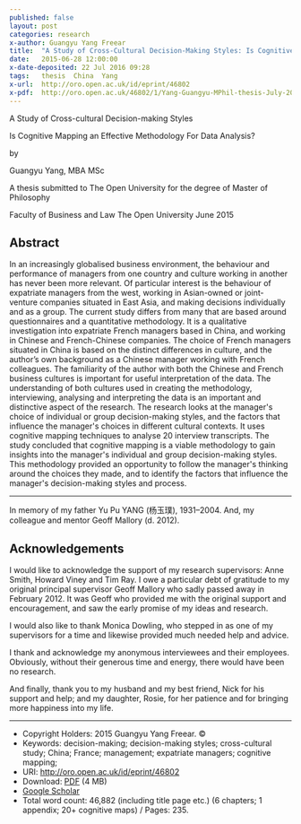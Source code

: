 ```yaml
---
published: false
layout: post
categories: research
x-author: Guangyu Yang Freear
title:  "A Study of Cross-Cultural Decision-Making Styles: Is Cognitive Mapping an Effective Methodology for Data Analysis?"
date:   2015-06-28 12:00:00
x-date-deposited: 22 Jul 2016 09:28
tags:   thesis  China  Yang
x-url:  http://oro.open.ac.uk/id/eprint/46802
x-pdf:  http://oro.open.ac.uk/46802/1/Yang-Guangyu-MPhil-thesis-July-2016-a11y-pdfa.pdf
---
```


A Study of
Cross-cultural Decision-making Styles

Is Cognitive Mapping an Effective Methodology
For Data Analysis?

by

Guangyu Yang, MBA MSc


A thesis submitted to
The Open University
for the degree of
Master of Philosophy


Faculty of Business and Law
The Open University
June 2015


## Abstract

In an increasingly globalised business environment, the behaviour and performance
of managers from one country and culture working in another has never been more relevant.
Of particular interest is the behaviour of expatriate managers from the west,
working in Asian-owned or joint-venture companies situated in East Asia, and
making decisions individually and as a group.
The current study differs from many that are based around questionnaires and a quantitative methodology.
It is a qualitative investigation into expatriate French managers based in
China, and working in Chinese and French-Chinese companies.
The choice of French managers situated in China is based on the distinct
differences in culture, and the author’s own background as a Chinese manager
working with French colleagues.
The familiarity of the author with both the Chinese and French business cultures
is important for useful interpretation of the data.
The understanding of both cultures used in creating the methodology, interviewing,
analysing and interpreting the data is an important and distinctive aspect of the research.
The research looks at the manager's choice of individual or group decision-making styles,
and the factors that influence the manager's choices in different cultural contexts.
It uses cognitive mapping techniques to analyse 20 interview transcripts.
The study concluded that cognitive mapping is a viable methodology to gain
insights into the manager's individual and group decision-making styles.
This methodology provided an opportunity to follow the manager's thinking around
the choices they made, and to identify the factors that influence the
manager's decision-making styles and process.

---

In memory of my father Yu Pu YANG (杨玉璞), 1931–2004.
And, my colleague and mentor Geoff Mallory (d. 2012).


## Acknowledgements

I would like to acknowledge the support of my research supervisors: Anne Smith, Howard Viney and Tim Ray.
I owe a particular debt of gratitude to my original principal supervisor
Geoff Mallory who sadly passed away in February 2012.
It was Geoff who provided me with the original support and encouragement,
and saw the early promise of my ideas and research.

I would also like to thank Monica Dowling, who stepped in as one of my
supervisors for a time and likewise provided much needed help and advice.

I thank and acknowledge my anonymous interviewees and their employees.
Obviously, without their generous time and energy, there would have been no research.

And finally, thank you to my husband and my best friend, Nick for his support and
help; and my daughter, Rosie, for her patience and for bringing more happiness into my life.

---

* Copyright Holders:	2015 Guangyu Yang Freear. ©
* Keywords:	 decision-making; decision-making styles; cross-cultural study; China; France; management; expatriate managers; cognitive mapping;
* URI:  <http://oro.open.ac.uk/id/eprint/46802>
* Download: [PDF] (4 MB)
* [Google Scholar][]
* Total word count:  46,882 (including title page etc.)
  (6 chapters; 1 appendix; 20+ cognitive maps) / Pages: 235.


[oro]: http://oro.open.ac.uk/id/eprint/46802
[Google Scholar]: http://scholar.google.co.uk/scholar?as_sauthors=G+Yang&as_q=A+Study+of+Cross-Cultural+Decision-Making+Styles%3A+Is+Cognitive+Mapping+an+Effective+Methodology+for+Data+Analysis%3F&as_occt=title
[pdf]: http://oro.open.ac.uk/46802/1/Yang-Guangyu-MPhil-thesis-July-2016-a11y-pdfa.pdf

[End]: //
